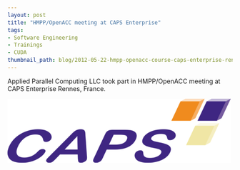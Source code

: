 ```yaml
---
layout: post
title: "HMPP/OpenACC meeting at CAPS Enterprise"
tags:
- Software Engineering
- Trainings
- CUDA
thumbnail_path: blog/2012-05-22-hmpp-openacc-course-caps-enterprise-rennes-france/client_logo.png
---
```


Applied Parallel Computing LLC took part in HMPP/OpenACC meeting at CAPS Enterprise Rennes, France.

![alt text](\assets\img\blog\2012-05-22-hmpp-openacc-course-caps-enterprise-rennes-france\client_logo.png "Logo Title Text 1")

